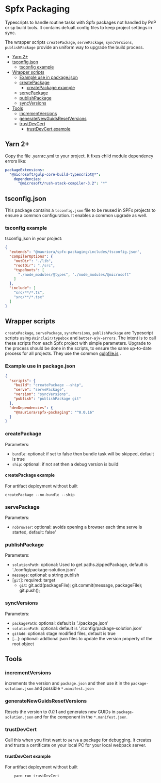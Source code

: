 # Spfx Packaging

Typescripts to handle routine tasks with Spfx packages not handled by PnP or sp build tools.
It contains defualt config files to keep project settings in sync.

The wrapper scripts `createPackage`, `servePackage`, `syncVersions`, `publishPackage` provide an uniform way to upgrade the build process.

- [Yarn 2+](#yarn-2)
- [tsconfig.json](#tsconfigjson)
  - [tsconfig example](#tsconfig-example)
- [Wrapper scripts](#wrapper-scripts)
  - [Example use in package.json](#example-use-in-packagejson)
  - [createPackage](#createpackage)
    - [createPackage example](#createpackage-example)
  - [servePackage](#servepackage)
  - [publishPackage](#publishpackage)
  - [syncVersions](#syncversions)
- [Tools](#tools)
  - [incrementVersions](#incrementversions)
  - [generateNewGuidsResetVersions](#generatenewguidsresetversions)
  - [trustDevCert](#trustdevcert)
    - [trustDevCert example](#trustdevcert-example)

## Yarn 2+

Copy the file [.yarnrc.yml](./.yarnrc.yml) to your project. It fixes child module dependency errors  like:

```yaml
packageExtensions:
  "@microsoft/gulp-core-build-typescript@*":
    dependencies:
      "@microsoft/rush-stack-compiler-3.2": "*"
```

## tsconfig.json

This package contains a `tsconfig.json` file to be reused in SPFx projects to ensure a common configuration. It enables a common upgrade as well.

### tsconfig example

tsconfig.json in your project:

```json
{
  "extends": "@mauriora/spfx-packaging/includes/tsconfig.json",
  "compilerOptions": {
    "outDir": "./lib",
    "rootDir": "./src",
    "typeRoots": [
      "./node_modules/@types", "./node_modules/@microsoft"      
    ]
  },
  "include": [
    "src/**/*.ts",
    "src/**/*.tsx"
  ]
}
```

## Wrapper scripts

`createPackage`, `servePackage`, `syncVersions`, `publishPackage` are Typescript scripts using `@sinclair/typebox` and `better-ajv-errors`.
The intent is to call these scripts from each Spfx project with simple parameters. Upgrade to the process should be done in the scripts, to ensure the same up-to-date process for all projects. They use the common [gulpfile.js](./src/shared/gulpfile.js) .

### Example use in package.json

```json
{
  "scripts": {
    "build": "createPackage --ship",
    "serve": "servePackage",
    "version": "syncVersions",
    "publish": "publishPackage git"
  },
  "devDependencies": {
    "@mauriora/spfx-packaging": "^0.0.16"
  }
}
```

### createPackage

Parameters:

- `bundle`: optional: if set to false then bundle task will be skipped, default is true
- `ship`: optional: if not set then a debug version is build

#### createPackage example

For artifact deployment without built

```shell
createPackage --no-bundle --ship
```

### servePackage

Parameters:

- `nobrowser`: optional: avoids opening a browser each time serve is started, default: false'

### publishPackage

Parameters:

- `solutionPath`: optional: Used to get paths.zippedPackage, default is './config/package-solution.json'
- `message`: optional: a string publish
- [`git`]: required: target
  - `git`: git.add(packageFile); git.commit(message, packageFile); git.push();

### syncVersions

Parameters:

- `packagePath`: optional: default is './package.json'
- `solutionPath`: optional: default is './config/package-solution.json'
- `gitAdd`: optional: stage modified files, default is true
- [...]: optional: addtional json files to update the version property of the root object

## Tools

### incrementVersions

increments the version and `package.json` and then use it in the `package-solution.json` and possible `*.manifest.json`

### generateNewGuidsResetVersions

Resets the version to *0.0.1* and generates new GUIDs in `package-solution.json` and for the component in the `*.manifest.json`.

### trustDevCert

Call this when you first want to `serve` a package for debugging. It creates and trusts a certificate on your local PC for your local webpack server.

#### trustDevCert example

For artifact deployment without built

```shell
    yarn run trustDevCert
```
